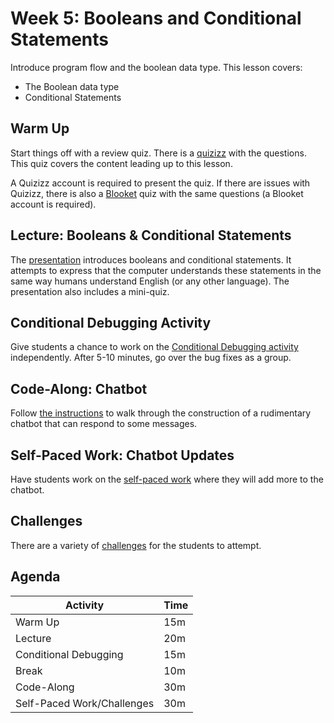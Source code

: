 # Week 5: Booleans and Conditional Statements
Introduce program flow and the boolean data type. This lesson covers:

- The Boolean data type
- Conditional Statements

## Warm Up
Start things off with a review quiz. There is a [quizizz](https://quizizz.com/admin/quiz/5bacd1a1abe7b5001921fb7d/javascript-basics-review) with the questions. This quiz covers the content leading up to this lesson.

A Quizizz account is required to present the quiz. If there are issues with Quizizz, there is also a [Blooket](https://dashboard.blooket.com/set/6307aea9c892499a2745fc1f) quiz with the same questions (a Blooket account is required).

## Lecture: Booleans & Conditional Statements
The [presentation](Conditionals.pptx) introduces booleans and conditional statements. It attempts to express that the computer understands these statements in the same way humans understand English (or any other language). The presentation also includes a mini-quiz.

## Conditional Debugging Activity
Give students a chance to work on the [Conditional Debugging activity](ConditionalDebugging.md) independently. After 5-10 minutes, go over the bug fixes as a group.

## Code-Along: Chatbot
Follow [the instructions](ChatbotCodeAlong.md) to walk through the construction of a rudimentary chatbot that can respond to some messages.

## Self-Paced Work: Chatbot Updates
Have students work on the [self-paced work](ChatbotSelfPaced.md) where they will add more to the chatbot.

## Challenges
There are a variety of [challenges](Challenges.md) for the students to attempt.

## Agenda

| Activity | Time |
|-|-|
| Warm Up | 15m |
| Lecture | 20m |
| Conditional Debugging | 15m |
| Break | 10m |
| Code-Along | 30m |
| Self-Paced Work/Challenges | 30m |
